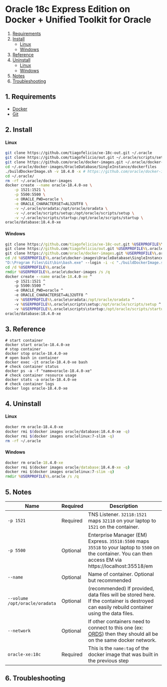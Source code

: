 # Oracle 18c Express Edition on Docker + Unified Toolkit for Oracle

<!-- TOC depthFrom:2 -->

1. [Requirements](#1-requirements)
1. [Install](#2-install)
    - [Linux](#linux)
    - [Windows](#windows)
1. [Reference](#3-reference)
1. [Uninstall](#4-uninstall)
    - [Linux](#linux-1)
    - [Windows](#windows-1)
1. [Notes](#5-notes)
1. [Troubleshooting](6-troubleshooting)

<!-- /TOC -->

## 1. Requirements

- [Docker](https://www.docker.com/products/docker-desktop)
- [Git](https://git-scm.com/downloads)

## 2. Install

#### Linux

```bash
git clone https://github.com/tiagofelicio/xe-18c-out.git ~/.oracle
git clone https://github.com/tiagofelicio/out.git ~/.oracle/scripts/setup/out
git clone https://github.com/oracle/docker-images.git ~/.oracle/docker-images
cd ~/.oracle/docker-images/OracleDatabase/SingleInstance/dockerfiles
./buildDockerImage.sh -v 18.4.0 -x # https://github.com/oracle/docker-images/tree/master/OracleDatabase/SingleInstance
cd ~/.oracle/
rm -rf ~/.oracle/docker-images
docker create --name oracle-18.4.0-xe \
    -p 1521:1521 \
    -p 5500:5500 \
    -e ORACLE_PWD=oracle \
    -e ORACLE_CHARACTERSET=AL32UTF8 \
    -v ~/.oracle/oradata:/opt/oracle/oradata \
    -v ~/.oracle/scripts/setup:/opt/oracle/scripts/setup \
    -v ~/.oracle/scripts/startup:/opt/oracle/scripts/startup \
oracle/database:18.4.0-xe
```

#### Windows

```bat
git clone https://github.com/tiagofelicio/xe-18c-out.git %USERPROFILE%\.oracle
git clone https://github.com/tiagofelicio/out.git %USERPROFILE%\.oracle\scripts\setup\out
git clone https://github.com/oracle/docker-images.git %USERPROFILE%\.oracle\docker-images
cd /d %USERPROFILE%\.oracle\docker-images\OracleDatabase\SingleInstance\dockerfiles
"D:\Program Files\Git\bin\bash.exe" --login -i -c "./buildDockerImage.sh -v 18.4.0 -x" & :: https://github.com/oracle/docker-images/tree/master/OracleDatabase/SingleInstance
cd /d %USERPROFILE%\.oracle
rmdir %USERPROFILE%\.oracle\docker-images /s /q
docker create --name oracle-18.4.0-xe ^
    -p 1521:1521 ^
    -p 5500:5500 ^
    -e ORACLE_PWD=oracle ^
    -e ORACLE_CHARACTERSET=AL32UTF8 ^
    -v %USERPROFILE%\.oracle\oradata:/opt/oracle/oradata ^
    -v %USERPROFILE%\.oracle\scripts\setup:/opt/oracle/scripts/setup ^
    -v %USERPROFILE%\.oracle\scripts\startup:/opt/oracle/scripts/startup ^
oracle/database:18.4.0-xe
```

## 3. Reference

```
# start container
docker start oracle-18.4.0-xe
# stop container
docker stop oracle-18.4.0-xe
# open bash in container
docker exec -it oracle-18.4.0-xe bash
# check container status
docker ps -a -f "name=oracle-18.4.0-xe"
# check container resource usage
docker stats -a oracle-18.4.0-xe
# check container logs
docker logs oracle-18.4.0-xe
```

## 4. Uninstall

#### Linux

```bash
docker rm oracle-18.4.0-xe
docker rmi $(docker images oracle/database:18.4.0-xe -q)
docker rmi $(docker images oraclelinux:7-slim -q)
rm -rf ~/.oracle
```

#### Windows

```bat
docker rm oracle-18.4.0-xe
docker rmi $(docker images oracle/database:18.4.0-xe -q)
docker rmi $(docker images oraclelinux:7-slim -q)
rmdir %USERPROFILE%\.oracle /s /q
```

## 5. Notes

Name | Required | Description 
--- | --- | ---
`-p 1521`| Required | TNS Listener. `32118:1521` maps `32118` on your laptop to `1521` on the container.
`-p 5500`| Optional | Enterprise Manager (EM) Express. `35518:5500` maps `35518` to your laptop to `5500` on the container. You can then access EM via https://localhost:35518/em 
`--name` | Optional | Name of container. Optional but recommended
`--volume /opt/oracle/oradata` | Optional | (recommended) If provided, data files will be stored here. If the container is destroyed can easily rebuild container using the data files.
`--network` | Optional | If other containers need to connect to this one (ex: [ORDS](https://github.com/martindsouza/docker-ords)) then they should all be on the same docker network.
`oracle-xe:18c` | Required | This is the `name:tag` of the docker image that was built in the previous step

## 6. Troubleshooting
